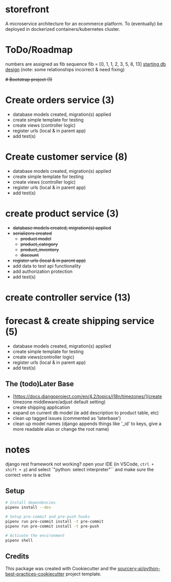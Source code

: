 # storefront
A microservice architecture for an ecommerce platform. To (eventually) be deployed in dockerized containers/kubernetes cluster.

# ToDo/Roadmap
numbers are assigned as fib sequence
fib = [0, 1, 1, 2, 3, 5, 8, 13]
[starting db design](https://dbdocs.io/alex.johnson293/ecommerce?view=relationships) (note: some relationships incorrect & need fixing)

~~# Bootstrap project (1)~~
# Create orders service (3)
  * database models created, migration(s) applied
  * create simple template for testing
  * create views (controller logic)
  * register urls (local & in parent app)
  * add test(s)
# Create customer service (8)
  * database models created, migration(s) applied
  * create simple template for testing
  * create views (controller logic)
  * register urls (local & in parent app)
  * add test(s)
# create product service (3)
  * ~~database models created, migration(s) applied~~
  * ~~serializers created~~
    * ~~product model~~
    * ~~product_category~~
    * ~~product_inventory~~
    * ~~discount~~
  * ~~register urls (local & in parent app)~~
  * add data to test api functionality
  * add authorization protection
  * add test(s)
# create controller service (13)
# forecast & create shipping service (5)
  * database models created, migration(s) applied
  * create simple template for testing
  * create views(controller logic)
  * register urls (local & in parent app)
  * add test(s)

## The (todo)Later Base
* [https://docs.djangoproject.com/en/4.2/topics/i18n/timezones/](create timezone middleware/adjust default setting)
* create shipping application
* expand on current db model (ie add description to product table, etc)
* clean up tagged issues (commented as 'laterbase')
* clean up model names (django appends things like '_id' to keys, give a more readable alias or change the root name)

# notes
django rest framework not working? open your IDE (in VSCode, `ctrl + shift + p`) and select `"python: select interpreter"`` and make sure the correct venv is active

## Setup

```sh
# Install dependencies
pipenv install --dev

# Setup pre-commit and pre-push hooks
pipenv run pre-commit install -t pre-commit
pipenv run pre-commit install -t pre-push

# Activate the environment
pipenv shell

```

## Credits
This package was created with Cookiecutter and the [sourcery-ai/python-best-practices-cookiecutter](https://github.com/sourcery-ai/python-best-practices-cookiecutter) project template.
